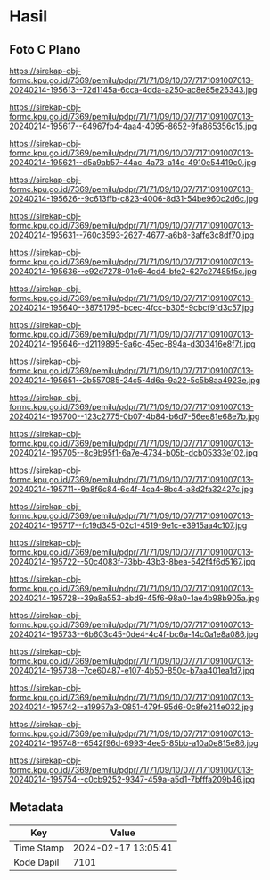 # Hasil

## Foto C Plano

https://sirekap-obj-formc.kpu.go.id/7369/pemilu/pdpr/71/71/09/10/07/7171091007013-20240214-195613--72d1145a-6cca-4dda-a250-ac8e85e26343.jpg

https://sirekap-obj-formc.kpu.go.id/7369/pemilu/pdpr/71/71/09/10/07/7171091007013-20240214-195617--64967fb4-4aa4-4095-8652-9fa865356c15.jpg

https://sirekap-obj-formc.kpu.go.id/7369/pemilu/pdpr/71/71/09/10/07/7171091007013-20240214-195621--d5a9ab57-44ac-4a73-a14c-4910e54419c0.jpg

https://sirekap-obj-formc.kpu.go.id/7369/pemilu/pdpr/71/71/09/10/07/7171091007013-20240214-195626--9c613ffb-c823-4006-8d31-54be960c2d6c.jpg

https://sirekap-obj-formc.kpu.go.id/7369/pemilu/pdpr/71/71/09/10/07/7171091007013-20240214-195631--760c3593-2627-4677-a6b8-3affe3c8df70.jpg

https://sirekap-obj-formc.kpu.go.id/7369/pemilu/pdpr/71/71/09/10/07/7171091007013-20240214-195636--e92d7278-01e6-4cd4-bfe2-627c27485f5c.jpg

https://sirekap-obj-formc.kpu.go.id/7369/pemilu/pdpr/71/71/09/10/07/7171091007013-20240214-195640--38751795-bcec-4fcc-b305-9cbcf91d3c57.jpg

https://sirekap-obj-formc.kpu.go.id/7369/pemilu/pdpr/71/71/09/10/07/7171091007013-20240214-195646--d2119895-9a6c-45ec-894a-d303416e8f7f.jpg

https://sirekap-obj-formc.kpu.go.id/7369/pemilu/pdpr/71/71/09/10/07/7171091007013-20240214-195651--2b557085-24c5-4d6a-9a22-5c5b8aa4923e.jpg

https://sirekap-obj-formc.kpu.go.id/7369/pemilu/pdpr/71/71/09/10/07/7171091007013-20240214-195700--123c2775-0b07-4b84-b6d7-56ee81e68e7b.jpg

https://sirekap-obj-formc.kpu.go.id/7369/pemilu/pdpr/71/71/09/10/07/7171091007013-20240214-195705--8c9b95f1-6a7e-4734-b05b-dcb05333e102.jpg

https://sirekap-obj-formc.kpu.go.id/7369/pemilu/pdpr/71/71/09/10/07/7171091007013-20240214-195711--9a8f6c84-6c4f-4ca4-8bc4-a8d2fa32427c.jpg

https://sirekap-obj-formc.kpu.go.id/7369/pemilu/pdpr/71/71/09/10/07/7171091007013-20240214-195717--fc19d345-02c1-4519-9e1c-e3915aa4c107.jpg

https://sirekap-obj-formc.kpu.go.id/7369/pemilu/pdpr/71/71/09/10/07/7171091007013-20240214-195722--50c4083f-73bb-43b3-8bea-542f4f6d5167.jpg

https://sirekap-obj-formc.kpu.go.id/7369/pemilu/pdpr/71/71/09/10/07/7171091007013-20240214-195728--39a8a553-abd9-45f6-98a0-1ae4b98b905a.jpg

https://sirekap-obj-formc.kpu.go.id/7369/pemilu/pdpr/71/71/09/10/07/7171091007013-20240214-195733--6b603c45-0de4-4c4f-bc6a-14c0a1e8a086.jpg

https://sirekap-obj-formc.kpu.go.id/7369/pemilu/pdpr/71/71/09/10/07/7171091007013-20240214-195738--7ce60487-e107-4b50-850c-b7aa401ea1d7.jpg

https://sirekap-obj-formc.kpu.go.id/7369/pemilu/pdpr/71/71/09/10/07/7171091007013-20240214-195742--a19957a3-0851-479f-95d6-0c8fe214e032.jpg

https://sirekap-obj-formc.kpu.go.id/7369/pemilu/pdpr/71/71/09/10/07/7171091007013-20240214-195748--6542f96d-6993-4ee5-85bb-a10a0e815e86.jpg

https://sirekap-obj-formc.kpu.go.id/7369/pemilu/pdpr/71/71/09/10/07/7171091007013-20240214-195754--c0cb9252-9347-459a-a5d1-7bfffa209b46.jpg


## Metadata

| Key        | Value               |
| ---------- | ------------------- |
| Time Stamp | 2024-02-17 13:05:41 |
| Kode Dapil | 7101                |



